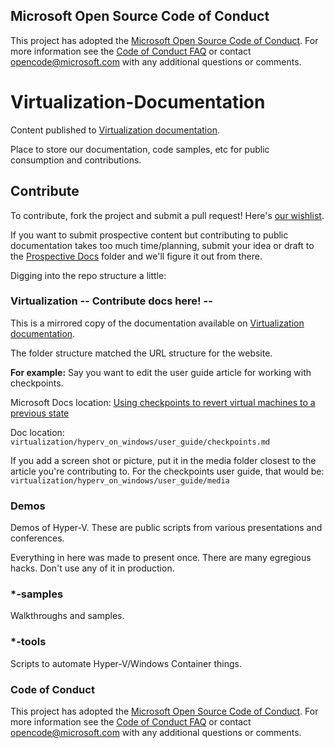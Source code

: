 ## Microsoft Open Source Code of Conduct

This project has adopted the [Microsoft Open Source Code of Conduct](https://opensource.microsoft.com/codeofconduct/).
For more information see the [Code of Conduct FAQ](https://opensource.microsoft.com/codeofconduct/faq/) or contact [opencode@microsoft.com](mailto:opencode@microsoft.com) with any additional questions or comments.

# Virtualization-Documentation

Content published to [Virtualization documentation](https://docs.microsoft.com/virtualization/).

Place to store our documentation, code samples, etc for public consumption and contributions.

## Contribute

To contribute, fork the project and submit a pull request!  Here's [our wishlist](./TODO.md).

If you want to submit prospective content but contributing to public documentation takes too much time/planning, submit your idea or draft to the [Prospective Docs](./prospective-docs) folder and we'll figure it out from there.

Digging into the repo structure a little:

### Virtualization -- Contribute docs here! --

This is a mirrored copy of the documentation available on [Virtualization documentation](https://docs.microsoft.com/virtualization/).

The folder structure matched the URL structure for the website.

**For example:**  Say you want to edit the user guide article for working with checkpoints.

Microsoft Docs location: [Using checkpoints to revert virtual machines to a previous state](https://docs.microsoft.com/virtualization/hyper-v-on-windows/user-guide/checkpoints)

Doc location:
`virtualization/hyperv_on_windows/user_guide/checkpoints.md`

If you add a screen shot or picture, put it in the media folder closest to the article you're contributing to.  For the checkpoints user guide, that would be:
`virtualization/hyperv_on_windows/user_guide/media`

### Demos
Demos of Hyper-V.  These are public scripts from various presentations and conferences.

Everything in here was made to present once.  There are many egregious hacks.  Don't use any of it in production.

### *-samples
Walkthroughs and samples.

### *-tools
Scripts to automate Hyper-V/Windows Container things.

### Code of Conduct

This project has adopted the [Microsoft Open Source Code of Conduct](https://opensource.microsoft.com/codeofconduct/). For more information see the [Code of Conduct FAQ](https://opensource.microsoft.com/codeofconduct/faq/) or contact [opencode@microsoft.com](mailto:opencode@microsoft.com) with any additional questions or comments.

